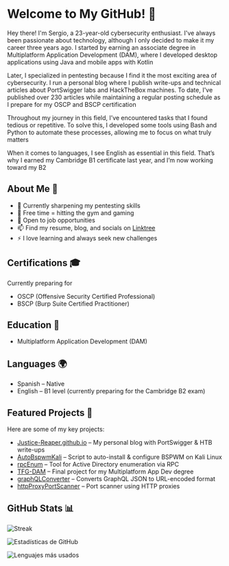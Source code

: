 # Welcome to My GitHub! 👋

Hey there! I'm Sergio, a 23-year-old cybersecurity enthusiast. I've always been passionate about technology, although I only decided to make it my career three years ago. I started by earning an associate degree in Multiplatform Application Development (DAM), where I developed desktop applications using Java and mobile apps with Kotlin

Later, I specialized in pentesting because I find it the most exciting area of cybersecurity. I run a personal blog where I publish write-ups and technical articles about PortSwigger labs and HackTheBox machines. To date, I've published over 230 articles while maintaining a regular posting schedule as I prepare for my OSCP and BSCP certification

Throughout my journey in this field, I’ve encountered tasks that I found tedious or repetitive. To solve this, I developed some tools using Bash and Python to automate these processes, allowing me to focus on what truly matters

When it comes to languages, I see English as essential in this field. That’s why I earned my Cambridge B1 certificate last year, and I’m now working toward my B2

## About Me 🚀
- 🔭 Currently sharpening my pentesting skills
- 💪 Free time = hitting the gym and gaming
- 💼 Open to job opportunities
- 📫 Find my resume, blog, and socials on [Linktree](https://linktr.ee/Justice_Reaper)
- ⚡ I love learning and always seek new challenges

## Certifications 🎓
Currently preparing for
- OSCP (Offensive Security Certified Professional)
- BSCP (Burp Suite Certified Practitioner)

## Education 📜
- Multiplatform Application Development (DAM)

## Languages 🌍
- Spanish – Native
- English – B1 level (currently preparing for the Cambridge B2 exam)

## Featured Projects 🌟
Here are some of my key projects:
- [Justice-Reaper.github.io](https://github.com/Justice-Reaper/Justice-Reaper.github.io) – My personal blog with PortSwigger & HTB write-ups
- [AutoBspwmKali](https://github.com/Justice-Reaper/AutoBspwmKali.git) – Script to auto-install & configure BSPWM on Kali Linux
- [rpcEnum](https://github.com/Justice-Reaper/rpcEnum.git) – Tool for Active Directory enumeration via RPC
- [TFG-DAM](https://github.com/Justice-Reaper/TFG-DAM.git) – Final project for my Multiplatform App Dev degree
- [graphQLConverter](https://github.com/Justice-Reaper/graphQLConverter.git) – Converts GraphQL JSON to URL-encoded format
- [httpProxyPortScanner](https://github.com/Justice-Reaper/httpProxyPortScanner.git) – Port scanner using HTTP proxies

## GitHub Stats 📊

![Streak](https://github-readme-streak-stats.herokuapp.com/?user=Justice-Reaper&theme=radical)

![Estadísticas de GitHub](https://github-readme-stats.vercel.app/api?username=Justice-Reaper&show_icons=true&theme=radical)

![Lenguajes más usados](https://github-readme-stats.vercel.app/api/top-langs/?username=Justice-Reaper&layout=compact&theme=radical)
